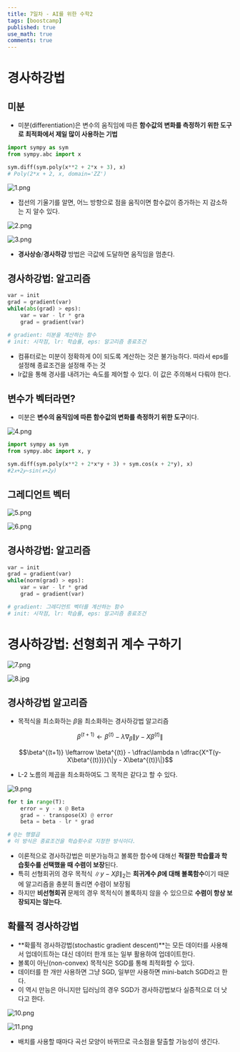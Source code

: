 ```yaml
---
title: 7일차 - AI를 위한 수학2
tags: [boostcamp]
published: true
use_math: true
comments: true
---
```

# 경사하강법

## 미분

- 미분(differentiation)은 변수의 움직임에 따른 **함수값의 변화를 측정하기 위한 도구로 최적화에서 제일 많이 사용하는 기법**

```python
import sympy as sym
from sympy.abc import x

sym.diff(sym.poly(x**2 + 2*x + 3), x)
# Poly(2*x + 2, x, domain='ZZ')
```

![1.png](/images/2021-01-27/1.png)

- 접선의 기울기를 알면, 어느 방향으로 점을 움직이면 함수값이 증가하는 지 감소하는 지 알수 있다.

![2.png](/images/2021-01-27/2.png)

![3.png](/images/2021-01-27/3.png)

- **경사상승**/**경사하강** 방법은 극값에 도달하면 움직임을 멈춘다.

## 경사하강법: 알고리즘

```python
var = init
grad = gradient(var)
while(abs(grad) > eps):
    var = var - lr * gra
    grad = gradient(var)

# gradient: 미분을 계산하는 함수
# init: 시작점, lr: 학습률, eps: 알고리즘 종료조건
```

- 컴퓨터로는 미분이 정확하게 0이 되도록 계산하는 것은 불가능하다. 따라서 eps를 설정해 종료조건을 설정해 주는 것
- lr값을 통해 경사를 내려가는 속도를 제어할 수 있다. 이 값은 주의해서 다뤄야 한다.

## 변수가 벡터라면?

- 미분은 **변수의 움직임에 따른 함수값의 변화를 측정하기 위한 도구**이다.

![4.png](/images/2021-01-27/4.png)

```python
import sympy as sym
from sympy.abc import x, y

sym.diff(sym.poly(x**2 + 2*x*y + 3) + sym.cos(x + 2*y), x)
#2𝑥+2𝑦−sin(𝑥+2𝑦)
```

## 그레디언트 벡터

![5.png](/images/2021-01-27/5.png)

![6.png](/images/2021-01-27/6.png)
## 경사하강법: 알고리즘

```python
var = init
grad = gradient(var)
while(norm(grad) > eps):
    var = var - lr * grad
    grad = gradient(var)

# gradient: 그레디언트 벡터를 계산하는 함수
# init: 시작점, lr: 학습률, eps: 알고리즘 종료조건
```

# 경사하강법: 선형회귀 계수 구하기

![7.png](/images/2021-01-27/7.png)

![8.jpg](/images/2021-01-27/8.jpg)

## 경사하강법 알고리즘

- 목적식을 최소화하는 $\beta$을 최소화하는 경사하강법 알고리즘

$$\beta^{(t+1)} \leftarrow \beta^{(t)} - \lambda\nabla_\beta\|y - X\beta^{(t)}\|$$

$$\beta^{(t+1)} \leftarrow \beta^{(t)} - \dfrac\lambda n \dfrac{X^T(y-X\beta^{(t)})}{\|y - X\beta^{(t)}\|}$$

- L-2 노름의 제곱을 최소화하여도 그 목적은 같다고 할 수 있다.

![9.png](/images/2021-01-27/9.png)

```python
for t in range(T):
    error = y - x @ Beta
    grad = - transpose(X) @ error
    beta = beta - lr * grad

# @는 행렬곱
# 이 방식은 종료조건을 학습횟수로 지정한 방식이다.
```

- 이론적으로 경사하강법은 미분가능하고 볼록한 함수에 대해선 **적절한 학습률과 학습횟수를 선택했을 때 수렴이 보장**된다.
- 특히 선형회귀의 경우 목적식 $\|y - X\beta\|_2$는 **희귀계수 $\beta$에 대해 볼록함수**이기 때문에 알고리즘을 충분히 돌리면 수렴이 보장됨
- 하지만 **비선형회귀** 문제의 경우 목적식이 볼록하지 않을 수 있으므로 **수렴이 항상 보장되지는 않는다.**

## 확률적 경사하강법

- **확률적 경사하강법(stochastic gradient descent)**는 모든 데이터를 사용해서 업데이트하는 대신 데이터 한개 또는 일부 활용하여 업데이트한다.
- 볼록이 아닌(non-convex) 목적식은 SGD를 통해 최적화할 수 있다.
- 데이터를 한 개만 사용하면 그냥 SGD, 일부만 사용하면 mini-batch SGD라고 한다.
- 이 역시 만능은 아니지만 딥러닝의 경우 SGD가 경사하강법보다 실증적으로 더 낫다고 한다.

![10.png](/images/2021-01-27/10.png)

![11.png](/images/2021-01-27/11.png)

- 배치를 사용할 때마다 곡선 모양이 바뀌므로 극소점을 탈출할 가능성이 생긴다.
